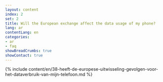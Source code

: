 ```yaml
---
layout: content
index: 2
set: 2
title: Will the European exchange affect the data usage of my phone?
lang: ar
contentLang: en
categories:
- ar
- faq
showBreadCrumbs: true
showContact: true
---
```

{% include content/en/38-heeft-de-europese-uitwisseling-gevolgen-voor-het-dataverbruik-van-mijn-telefoon.md %}
